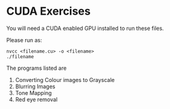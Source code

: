 # CUDA Exercises

You will need a CUDA enabled GPU installed to run these files.

Please run as: 
```
nvcc <filename.cu> -o <filename>
./filename
```

The programs listed are
1. Converting Colour images to Grayscale
2. Blurring Images
3. Tone Mapping
4. Red eye removal
